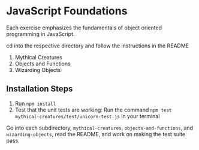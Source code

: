 # JavaScript Foundations

Each exercise emphasizes the fundamentals of object oriented programming in JavaScript.

cd into the respective directory and follow the instructions in the README  

1. Mythical Creatures
2. Objects and Functions
3. Wizarding Objects

## Installation Steps

1. Run `npm install`
2. Test that the unit tests are working: Run the command `npm test mythical-creatures/test/unicorn-test.js` in your terminal

Go into each subdirectory, `mythical-creatures`, `objects-and-functions`, and `wizarding-objects`, read the README, and work on making the test suite pass.
